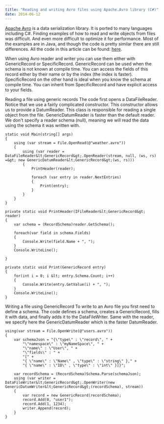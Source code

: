 ```yaml
---
title: "Reading and writing Avro files using Apache.Avro library (C#)"
date: 2014-06-12
---
```

<a href="https://github.com/apache/avro">Apache Avro</a> is a data
  serialization library. It is ported to many languages including C#. Finding examples of how to read and write objects from files was difficult. And even more difficult to optimize it for performance. Most of the examples are in Java, and though the code is pretty similar there are still differences. All the code in this article can be found: <a href="https://github.com/yanivru/AvroExamples">here</a>.

When using Avro reader and writer you can use them either with GenericRecord or SpecificRecord. GenericRecord can be used when the schema is not known at compile time. You can access the fields of this record either by their name or by the index (the index is faster). SpecificRecord on the other hand is ideal when you know the schema at compile time. You can inherit from SpecificRecord and have explicit access to your fields.

Reading a file using generic records
The code first opens a DataFileReader. Notice that we use a fairly complicated constructor. This constructor allows us to provide a DatumReader. This class is responsible for reading a single object from the file. GenericDatumReader is faster than the default reader. We don't specify a reader schema (null), meaning we will read the data using the schema it was written with.

    static void Main(string[] args)
    {
        using (var stream = File.OpenRead(@"weather.avro"))
        {
            using (var reader = DataFileReader&lt;GenericRecord&gt;.OpenReader(stream, null, (ws, rs) =&gt; new GenericDatumReader&lt;GenericRecord&gt;(ws, rs)))
            {
                PrintHeader(reader);
    
                foreach (var entry in reader.NextEntries)
                {
                    Print(entry);
                }
            }
        }
    }
  
    private static void PrintHeader(IFileReader&lt;GenericRecord&gt; reader)
    {
        var schema = (RecordSchema)reader.GetSchema();
    
        foreach(var field in schema.Fields)
        {
            Console.Write(field.Name + ", ");
        }
        Console.WriteLine();
    
    }
    
    private static void Print(GenericRecord entry)
    {
        for(int i = 0; i &lt; entry.Schema.Count; i++)
        {
            Console.Write(entry.GetValue(i) + ", ");
        }
        Console.WriteLine();
    }

Writing a file using GenericRecord
To write to an Avro file you first need to define a schema. The code defines a schema, creates a GenericRecord, fills it with data, and finally adds it to the DataFileWriter. Same with the reader, we specify here the GenericDatumReader which is the faster DatumReader.</div>

    using(var stream = File.OpenWrite(@"users.avro"))
    {
        var schemaJson = "{\"type\" : \"record\", " +
            "\"namespace\" : \"myNameSpace\", " +
            "\"name\" : \"User\", " +
            "\"fields\" : " +
            "[" +
            "{ \"name\" : \"Name\" , \"type\" : \"string\" }," +
            "{ \"name\" : \"ID\" , \"type\" : \"int\" }]}";
    
        var recordSchema = (RecordSchema)Schema.Parse(schemaJson);
        using (var writer = DataFileWriter&lt;GenericRecord&gt;.OpenWriter(new GenericDatumWriter&lt;GenericRecord&gt;(recordSchema), stream))
        {
            var record = new GenericRecord(recordSchema);
            record.Add(0, "user1");
            record.Add(1, 1234);
            writer.Append(record);
        }
    }
